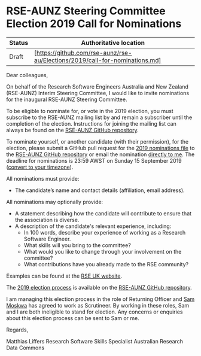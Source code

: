 # RSE-AUNZ Steering Committee Election 2019 Call for Nominations

| Status | Authoritative location |
| --- | --- |
| Draft | [https://github.com/rse-aunz/rse-au/Elections/2019/call-for-nominations.md] |

Dear colleagues,

On behalf of the Research Software Engineers Australia and New Zealand (RSE-AUNZ)
Interim Steering Committee, I would like to invite nominations for the inaugural
RSE-AUNZ Steering Committee.

To be eligible to nominate for, or vote in the 2019 election, you must subscribe
to the RSE-AUNZ mailing list by  and remain a subscriber until the completion of
the election. Instructions for joining the mailing list can always be found on
the [RSE-AUNZ GitHub repository](https://github.com/rse-aunz/rse-au).

To nominate yourself, or another candidate (with their permission), for the
election, please submit a GitHub pull request for the
[2019 nominations file](https://github.com/rse-aunz/rse-au/Elections/2019/nominations.md)
to the [RSE-AUNZ GitHub repository](https://github.com/rse-aunz/rse-au) or email
the nomination [directly to me](mailto:matthias.liffers@ardc.edu.au). The deadline
for nominations is 23:59 AWST on Sunday 15 September 2019 ([convert to your timezone](https://www.timeanddate.com/worldclock/fixedtime.html?continent=australasia&sort=1&p1=196&iso=20190915T2359&msg=RSE-AUNZ%20Nominations%20Deadline)).

All nominations must provide:
* The candidate’s name and contact details (affiliation, email address).

All nominations may optionally provide:
* A statement describing how the candidate will contribute to ensure that the association is diverse.
* A description of the candidate's relevant experience, including:
   * In 100 words, describe your experience of working as a Research Software Engineer.
   * What skills will you bring to the committee?
   * What would you like to change through your involvement on the committee?
   * What contributions have you already made to the RSE community?

Examples can be found at the [RSE UK website](https://rse.ac.uk/conf2017/agm-vote-new-committee-members/).

The [2019 election process](https://github.com/rse-aunz/rse-au/Elections/2019/nominations.md)
is available on the [RSE-AUNZ GitHub repository](https://github.com/rse-aunz/rse-au).

I am managing this election process in the role of Returning Officer and
[Sam Moskwa](mailto:Sam.Moskwa@aero.edu.au) has agreed to work as Scrutineer. By
working in these roles, Sam and I are both ineligible to stand for election.
Any concerns or enquiries about this election process can be sent to Sam or me.

Regards,

Matthias Liffers
Research Software Skills Specialist
Australian Research Data Commons
